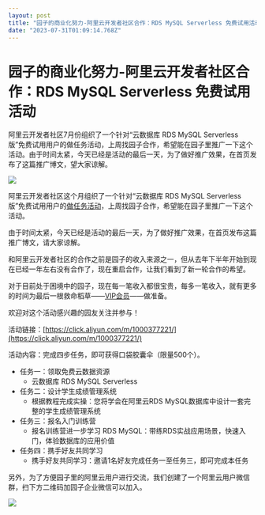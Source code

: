 ```yaml
---
layout: post
title: "园子的商业化努力-阿里云开发者社区合作：RDS MySQL Serverless 免费试用活动"
date: "2023-07-31T01:09:14.768Z"
---
```

园子的商业化努力-阿里云开发者社区合作：RDS MySQL Serverless 免费试用活动
===============================================

阿里云开发者社区7月份组织了一个针对“云数据库 RDS MySQL Serverless 版”免费试用用户的做任务活动，上周找园子合作，希望能在园子里推广一下这个活动。由于时间太紧，今天已经是活动的最后一天，为了做好推广效果，在首页发布了这篇推广博文，望大家谅解。

[![](https://img2023.cnblogs.com/blog/35695/202307/35695-20230728102639512-1579742999.jpg)](https://click.aliyun.com/m/1000377221/)

阿里云开发者社区这个月组织了一个针对“云数据库 RDS MySQL Serverless 版”免费试用用户的[做任务活动](https://click.aliyun.com/m/1000377221/)，上周找园子合作，希望能在园子里推广一下这个活动。

由于时间太紧，今天已经是活动的最后一天，为了做好推广效果，在首页发布这篇推广博文，请大家谅解。

和阿里云开发者社区的合作之前是园子的收入来源之一，但从去年下半年开始到现在已经一年左右没有合作了，现在重启合作，让我们看到了新一轮合作的希望。

对于目前处于困境中的园子，现在每一笔收入都很宝贵，每多一笔收入，就有更多的时间为最后一根救命稻草——[VIP会员](https://cnblogs.vip/)——做准备。

欢迎对这个活动感兴趣的园友关注并参与！

活动链接：[https://click.aliyun.com/m/1000377221/](https://click.aliyun.com/m/1000377221/)

活动内容：完成四步任务，即可获得口袋胶囊伞（限量500个）。

*   任务一：领取免费云数据资源
    *   云数据库 RDS MySQL Serverless
*   任务二：设计学生成绩管理系统
    *   根据教程完成实操：您将学会在阿里云RDS MySQL数据库中设计一套完整的学生成绩管理系统
*   任务三：报名入门训练营
    *   报名训练营进一步学习 RDS MySQL：带练RDS实战应用场景，快速入门，体验数据库的应用价值
*   任务四：携手好友共同学习
    *   携手好友共同学习：邀请1名好友完成任务一至任务三，即可完成本任务

另外，为了方便园子里的阿里云用户进行交流，我们创建了一个阿里云用户微信群，扫下方二维码加园子企业微信可以加入。

![](https://img2023.cnblogs.com/blog/35695/202307/35695-20230730143618573-1177732110.png)